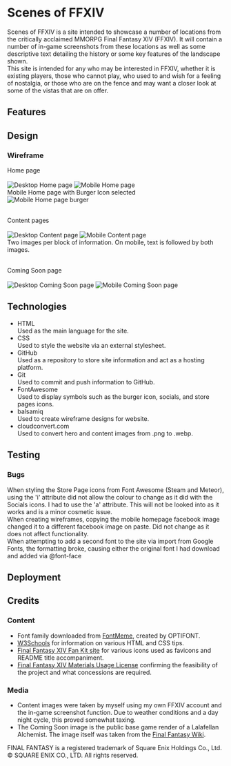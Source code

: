 # Scenes of FFXIV #
Scenes of FFXIV is a site intended to showcase a number of locations from the critically acclaimed MMORPG Final Fantasy XIV (FFXIV).
It will contain a number of in-game screenshots from these locations as well as some descriptive text detailing the history or some key features of the landscape shown.
<br>
This site is intended for any who may be interested in FFXIV, whether it is existing players, those who cannot play, who used to and wish for a feeling of nostalgia, or those who are on the fence and may want a closer look at some of the vistas that are on offer.

## Features ##

## Design ##
### Wireframe ###
Home page
<br><br>
![Desktop Home page](docs/readme_images/Desktop_homepage_wireframe.PNG)
![Mobile Home page](docs/readme_images/mobile_homepage_wireframe.PNG)
<br>
Mobile Home page with Burger Icon selected
<br>
![Mobile Home page burger](docs/readme_images/Mobile_homepage_wireframe_menu.PNG)
<br><br>

Content pages
<br><br>
![Desktop Content page](docs/readme_images/Desktop_content_wireframe.PNG)
![Mobile Content page](docs/readme_images/Mobile_content_wireframe.PNG)
<br>
Two images per block of information. On mobile, text is followed by both images.
<br><br>

Coming Soon page
<br><br>
![Desktop Coming Soon page](docs/readme_images/Desktop_soon_wireframe.PNG)
![Mobile Coming Soon page](docs/readme_images/Mobile_soon_wireframe.PNG)

## Technologies ##
- HTML
  <br> Used as the main language for the site.
- CSS
  <br> Used to style the website via an external stylesheet.
- GitHub
  <br> Used as a repository to store site information and act as a hosting platform.
- Git
  <br> Used to commit and push information to GitHub.
- FontAwesome
  <br> Used to display symbols such as the burger icon, socials, and store pages icons.
- balsamiq
  <br> Used to create wireframe designs for website.
- cloudconvert.com
  <br> Used to convert hero and content images from .png to .webp.

## Testing ##

### Bugs ###
When styling the Store Page icons from Font Awesome (Steam and Meteor), using the 'i' attribute did not allow the colour to change as it did with the Socials icons. I had to use the 'a' attribute. This will not be looked into as it works and is a minor cosmetic issue.
<br>
When creating wireframes, copying the mobile homepage facebook image changed it to a different facebook image on paste. Did not change as it does not affect functionality.
<br>
When attempting to add a second font to the site via import from Google Fonts, the formatting broke, causing either the original font I had download and added via @font-face 

## Deployment ## 

## Credits ##
### Content ###
- Font family downloaded from [FontMeme](https://fontmeme.com/fonts/enge-etienne-font/), created by OPTIFONT.
- [W3Schools](https://www.w3schools.com) for information on various HTML and CSS tips.
- [Final Fantasy XIV Fan Kit site](https://na.finalfantasyxiv.com/lodestone/special/fankit/icon/) for various icons used as favicons and README title accompaniment.
- [Final Fantasy XIV Materials Usage License](https://support.na.square-enix.com/rule.php?id=5382&tag=authc) confirming the feasibility of the project and what concessions are required.

### Media ###
- Content images were taken by myself using my own FFXIV account and the in-game screenshot function. Due to weather conditions and a day night cycle, this proved somewhat taxing.
- The Coming Soon image is the public base game render of a Lalafellan Alchemist. The image itself was taken from the [Final Fantasy Wiki](https://finalfantasy.fandom.com/wiki/Alchemist_(Final_Fantasy_XIV)).
  
FINAL FANTASY is a registered trademark of Square Enix Holdings Co., Ltd.
© SQUARE ENIX CO., LTD. All rights reserved. 
